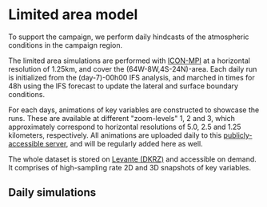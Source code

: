 # Limited area model

To support the campaign, we perform daily hindcasts of the atmospheric conditions in the campaign region.

The limited area simulations are performed with [ICON-MPI](https://gitlab.dkrz.de/icon/icon-mpim) at a horizontal resolution of 1.25km, and cover the (64W-8W,4S-24N)-area. Each daily run is initialized from the (day-7)-00h00 IFS analysis, and marched in times for 48h using the IFS forecast to update the lateral and surface boundary conditions.

For each days, animations of key variables are constructed to showcase the runs. These are available at different "zoom-levels" 1, 2 and 3, which approximately correspond to horizontal resolutions of 5.0, 2.5 and 1.25 kilometers, respectively. All animations are uploaded daily to this [publicly-accessible server](https://swiftbrowser.dkrz.de/public/dkrz_f765c92765f44c068725c0d08cc1e6c5/LAM-ORCESTRA/), and will be regularly added here as well.

The whole dataset is stored on [Levante (DKRZ)](https://docs.dkrz.de/doc/levante/index.html) and accessible on demand. It comprises of high-sampling rate 2D and 3D snapshots of key variables.

## Daily simulations

```{tableofcontents}
```
